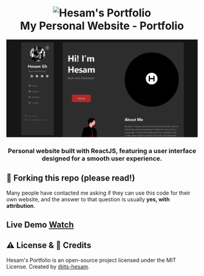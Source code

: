 <h1 align="center">
    <img width="200px" src="favicon.ico" alt="Hesam's Portfolio"/>
    <br/>
    My Personal Website - Portfolio
</h1>

<div align="center">
    <img src="screenshot.png" alt="Hesam's Portfolio"/>
</div>

<h3 align="center">
    Personal website built with ReactJS, featuring a user interface designed for a smooth user experience.
</h3>

## 🚨 Forking this repo (please read!)

Many people have contacted me asking if they can use this code for their own website, and the answer to that question is usually **yes, with attribution**.

## Live Demo [Watch](https://hesam-gh.site)

<h2>⚠️ License & 📝 Credits</h2>
<p>
    Hesam's Portfolio is an open-source project licensed under the MIT License. Created by <a href="https://github.com/its-hesam">@its-hesam</a>.
</p>
